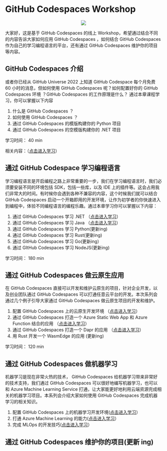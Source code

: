 # **GitHub Codespaces Workshop**

<div style="text-align:center">
<img src="./imgs/logo.png"/>
</div>

大家好，这是基于 GitHub Codespaces 的线上 Workshop，希望通过结合不同的内容告诉大家如何应用 GitHub Codespaces ，如何结合 GitHub Codespaces 作为自己的学习编程语言的平台，还有通过 GitHub Codespaces 维护你的项目等内容。


## **GitHub Codespaces 介绍**

或者你已经从 GitHub Universe 2022 上知道 GitHub Codespace 每个月免费 60 小时的消息，但如何使用 GitHub Codespaces 呢？如何配置好你的 GitHub Codespaces 环境 ？GitHub Codespaces 的工作原理是什么？
通过本章课程学习，你可以掌握以下内容

1. 什么是 GitHub Codespaces ？
2. 如何使用 GitHub Codespaces ？
3. 通过 GitHub Codespaces 的模版构建你的 Python 项目
4. 通过 GitHub Codespaces 的空模版构建你的 .NET 项目

学习时间： 40 min

相关内容：（<a href="./00.Introduction.md">点击进入学习</a>）


## **通过 GitHub Codespace 学习编程语言**

学习编程语言是开启编程之路上非常重要的一步，我们在学习编程语言时，我们必须要安装不同的环境包括 SDK，包括一些库，以及 IDE 上的插件等。这会占用我们非常大的时间。有时候你会遇到各种不兼容的内容，这个时候我们就可以结合 GitHub Codespaces 启动一个开箱即用的开发环境，让作为初学者的你快速进入到编程中，体验不同编程语言的编程乐趣。通过本章学习你可以掌握以下内容：

1. 通过 GitHub Codespaces 学习 .NET （<a href="./01.LearnCSharp.md">点击进入学习</a>）
2. 通过 GitHub Codespaces 学习 Java （<a href="./01.LearnJava.md">点击进入学习</a>）
3. 通过 GitHub Codespaces 学习 Python(更新ing)
4. 通过 GitHub Codespaces 学习 Rust(更新ing)
5. 通过 GitHub Codespaces 学习 Go(更新ing）
6. 通过 GItHub Codespaces 学习 NodeJS(更新ing)

学习时间： 180 min


## **通过 GitHub Codespaces 做云原生应用**

在 GitHub Codespaces 直接可以开发和维护云原生的项目，针对企业开发，以及创业团队通过 GitHub Codespaces 可以打通任意云平台的开发。本次系列会通过几个例子引导大家通过 GitHub Codespaces 做云原生项目的开发和维护。

1. 配置 GitHub Codespaces 上的云原生开发环境 （<a href="./02.CloudNativeEnv.md">点击进入学习</a>）
2. 通过 GitHub Codespaces 打造一个 Azure Static Web App 和 Azure Function 结合的应用 （<a href="./02.CloudNativeInAzure.md">点击进入学习</a>）
3. 通过 GitHub Codespaces 打造一个 Dapr 的应用 （<a href="./02.CloudNativeInDapr.md">点击进入学习</a>）
4. 用 Rust 开发一个 WasmEdge 的应用 (更新ing)


学习时间： 120 min

## **通过 GitHub Codespaces 做机器学习**

机器学习是现在非常火热的技术， GitHub Codespaces 给机器学习带来非常好的技术支持，我们通过 GitHub Codespaces 可以很好地编写机器学习，也可以和 Azure Machine Learning Service 打通，让大家能更好地利用云端资源完成相关的机器学习项目。本系列会介绍大家如何使用 GitHub Codespaces 完成机器学习的相关知识。

1. 配置 GitHub Codespaces 上的机器学习开发环境(<a href="./03.MLEnv.md">点击进入学习</a>）
2. 打通 Azure Machine Learning 的能力(<a href="./03.MLwithAzure.md">点击进入学习</a>）
3. 完成 MLOps 的开发技巧(<a href="./04.MLwithMLOps.md">点击进入学习</a>）

## **通过 GitHub Codespaces 维护你的项目(更新 ing)**
